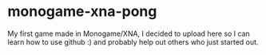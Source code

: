 # monogame-xna-pong
My first game made in Monogame/XNA, I decided to upload here so I can learn how to use github :) and probably help out others who just started out.
